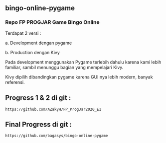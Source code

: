 ## bingo-online-pygame
### Repo FP PROGJAR Game Bingo Online 

Terdapat 2 versi :


a. Development dengan pygame


b. Production dengan Kivy

Pada development menggunakan Pygame terlebih dahulu karena kami lebih familiar, sambil menunggu bagian yang mempelajari Kivy.


Kivy dipilih dibandingkan pygame karena GUI nya lebih modern, banyak referensi.

## Progress 1 & 2 di git :
```
https://github.com/AZakyH/FP_ProgJar2020_E1
```

## Final Progress di git :
```
https://github.com/bagasys/bingo-online-pygame
```

